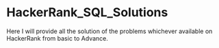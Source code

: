 # HackerRank_SQL_Solutions
Here I will provide all the solution of the problems whichever available on HackerRank from basic to Advance.  
